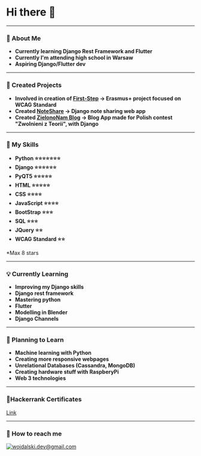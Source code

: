 # Hi there 👋
---
### 🤙 About Me 
- **Currently learning Django Rest Framework and Flutter**
- **Currently I'm attending high school in Warsaw**
- **Aspiring Django/Flutter dev**
---
### 🎯 Created Projects
- **Involved in creation of [First-Step](http://first-step.pl) → Erasmus+ project focused on WCAG Standard**
- **Created [NoteShare](https://github.com/NotSoYeezy/django-NoteShare) → Django note sharing web app**
- **Created [ZielonoNam Blog](https://github.com/NotSoYeezy/ZielonoNam_Blog) -> Blog App made for Polish contest "Zwolnieni z Teorii", with Django**
---
### 🔧 My Skills
- **Python ⭐⭐⭐⭐⭐⭐⭐**
- **Django ⭐⭐⭐⭐⭐⭐**
- **PyQT5 ⭐⭐⭐⭐⭐**
- **HTML ⭐⭐⭐⭐⭐**
- **CSS ⭐⭐⭐⭐**
- **JavaScript ⭐⭐⭐⭐**
- **BootStrap ⭐⭐⭐**
- **SQL ⭐⭐⭐**
- **JQuery ⭐⭐**
- **WCAG Standard ⭐⭐**

*Max 8 stars

---
### 💡 Currently Learning 
- **Improving my Django skills**
- **Django rest framework**
- **Mastering python**
- **Flutter**
- **Modelling in Blender**
- **Django Channels**

---
### 🔮 Planning to Learn
- **Machine learning with Python**
- **Creating more responsive webpages**
- **Unrelational Databases (Cassandra, MongoDB)** 
- **Creating hardware stuff with RaspberyPi**
- **Web 3 technologies**
---
### 📜Hackerrank Certificates
[Link](https://www.hackerrank.com/certificates/50cdfac78793)

---
### 📧 How to reach me
<a href="mailto:wojdalski.dev@gmail.com">![wojdalski.dev@gmail.com](https://img.shields.io/badge/Gmail-D14836?style=for-the-badge&logo=gmail&logoColor=white)</a>
